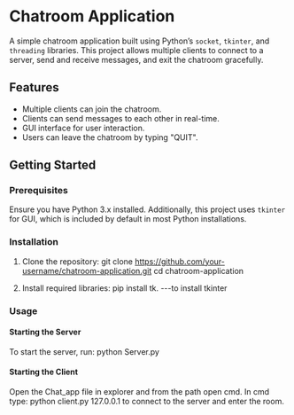 # Chatroom Application

A simple chatroom application built using Python’s `socket`, `tkinter`, and `threading` libraries. This project allows multiple clients to connect to a server, send and receive messages, and exit the chatroom gracefully.

## Features
- Multiple clients can join the chatroom.
- Clients can send messages to each other in real-time.
- GUI interface for user interaction.
- Users can leave the chatroom by typing "QUIT".

## Getting Started

### Prerequisites
Ensure you have Python 3.x installed. Additionally, this project uses `tkinter` for GUI, which is included by default in most Python installations.

### Installation
1. Clone the repository:
    git clone https://github.com/your-username/chatroom-application.git
    cd chatroom-application

2. Install required libraries:
    pip install tk. ---to install tkinter

### Usage

#### Starting the Server
To start the server, run:
    python Server.py <host>

#### Starting the Client
Open the Chat_app file in explorer and from the path open cmd. 
    In cmd type:
    python client.py 127.0.0.1 
to connect to the server and enter the room. 
